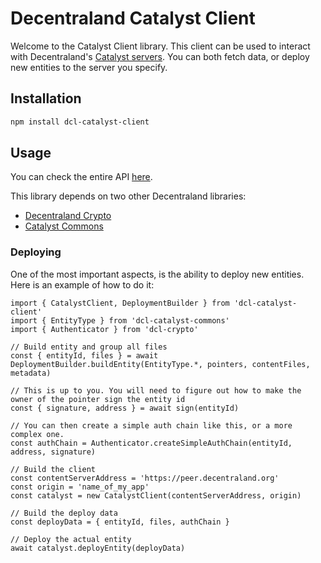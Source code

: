 # Decentraland Catalyst Client

Welcome to the Catalyst Client library. This client can be used to interact with Decentraland's [Catalyst servers](https://github.com/decentraland/catalyst). You can both fetch data, or deploy new entities to the server you specify.

## Installation

```bash
npm install dcl-catalyst-client
```

## Usage

You can check the entire API [here](src/CatalystAPI.ts).

This library depends on two other Decentraland libraries:
* [Decentraland Crypto](https://github.com/decentraland/decentraland-crypto/)
* [Catalyst Commons](https://github.com/decentraland/catalyst-commons/)

### Deploying

One of the most important aspects, is the ability to deploy new entities. Here is an example of how to do it:

```
import { CatalystClient, DeploymentBuilder } from 'dcl-catalyst-client'
import { EntityType } from 'dcl-catalyst-commons'
import { Authenticator } from 'dcl-crypto'

// Build entity and group all files
const { entityId, files } = await DeploymentBuilder.buildEntity(EntityType.*, pointers, contentFiles, metadata)

// This is up to you. You will need to figure out how to make the owner of the pointer sign the entity id
const { signature, address } = await sign(entityId)

// You can then create a simple auth chain like this, or a more complex one.
const authChain = Authenticator.createSimpleAuthChain(entityId, address, signature)

// Build the client
const contentServerAddress = 'https://peer.decentraland.org'
const origin = 'name_of_my_app'
const catalyst = new CatalystClient(contentServerAddress, origin)

// Build the deploy data
const deployData = { entityId, files, authChain }

// Deploy the actual entity
await catalyst.deployEntity(deployData)

```